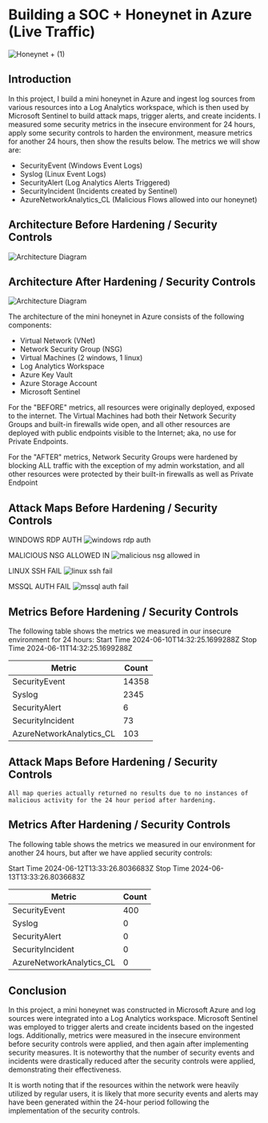 # Building a SOC + Honeynet in Azure (Live Traffic)
![Honeynet + (1)](https://github.com/goddessmoon45/Azure-SOC/assets/144558304/48db73cd-7c47-4aac-a0de-915a34eafbbf)



## Introduction

In this project, I build a mini honeynet in Azure and ingest log sources from various resources into a Log Analytics workspace, which is then used by Microsoft Sentinel to build attack maps, trigger alerts, and create incidents. I measured some security metrics in the insecure environment for 24 hours, apply some security controls to harden the environment, measure metrics for another 24 hours, then show the results below. The metrics we will show are:

- SecurityEvent (Windows Event Logs)
- Syslog (Linux Event Logs)
- SecurityAlert (Log Analytics Alerts Triggered)
- SecurityIncident (Incidents created by Sentinel)
- AzureNetworkAnalytics_CL (Malicious Flows allowed into our honeynet)

## Architecture Before Hardening / Security Controls
![Architecture Diagram](https://i.imgur.com/aBDwnKb.jpg)

## Architecture After Hardening / Security Controls
![Architecture Diagram](https://i.imgur.com/YQNa9Pp.jpg)

The architecture of the mini honeynet in Azure consists of the following components:

- Virtual Network (VNet)
- Network Security Group (NSG)
- Virtual Machines (2 windows, 1 linux)
- Log Analytics Workspace
- Azure Key Vault
- Azure Storage Account
- Microsoft Sentinel

For the "BEFORE" metrics, all resources were originally deployed, exposed to the internet. The Virtual Machines had both their Network Security Groups and built-in firewalls wide open, and all other resources are deployed with public endpoints visible to the Internet; aka, no use for Private Endpoints.

For the "AFTER" metrics, Network Security Groups were hardened by blocking ALL traffic with the exception of my admin workstation, and all other resources were protected by their built-in firewalls as well as Private Endpoint

## Attack Maps Before Hardening / Security Controls
WINDOWS RDP AUTH
![windows rdp auth](https://github.com/goddessmoon45/Azure-SOC/assets/144558304/d6ba9771-b783-4971-823d-74da91e2636a)

MALICIOUS NSG ALLOWED IN
![malicious nsg allowed in](https://github.com/goddessmoon45/Azure-SOC/assets/144558304/aae8aaa5-59b3-4b26-a921-50fa406aaf27)

LINUX SSH FAIL
![linux ssh fail](https://github.com/goddessmoon45/Azure-SOC/assets/144558304/d872d273-bc1c-4618-ae5e-fa7cd0491d72)

MSSQL AUTH FAIL
![mssql auth fail](https://github.com/goddessmoon45/Azure-SOC/assets/144558304/c3d56045-2338-4317-afff-712d2ba352e2)


## Metrics Before Hardening / Security Controls

The following table shows the metrics we measured in our insecure environment for 24 hours:
Start Time	2024-06-10T14:32:25.1699288Z
Stop Time	  2024-06-11T14:32:25.1699288Z

| Metric                   | Count
| ------------------------ | -----
| SecurityEvent            | 14358
| Syslog                   | 2345
| SecurityAlert            | 6
| SecurityIncident         | 73
| AzureNetworkAnalytics_CL | 103
## Attack Maps Before Hardening / Security Controls

```All map queries actually returned no results due to no instances of malicious activity for the 24 hour period after hardening.```

## Metrics After Hardening / Security Controls

The following table shows the metrics we measured in our environment for another 24 hours, but after we have applied security controls:
	
Start Time	2024-06-12T13:33:26.8036683Z
Stop Time   2024-06-13T13:33:26.8036683Z

| Metric                   | Count
| ------------------------ | -----
| SecurityEvent            | 400
| Syslog                   | 0
| SecurityAlert            | 0
| SecurityIncident         | 0
| AzureNetworkAnalytics_CL | 0

## Conclusion

In this project, a mini honeynet was constructed in Microsoft Azure and log sources were integrated into a Log Analytics workspace. Microsoft Sentinel was employed to trigger alerts and create incidents based on the ingested logs. Additionally, metrics were measured in the insecure environment before security controls were applied, and then again after implementing security measures. It is noteworthy that the number of security events and incidents were drastically reduced after the security controls were applied, demonstrating their effectiveness.

It is worth noting that if the resources within the network were heavily utilized by regular users, it is likely that more security events and alerts may have been generated within the 24-hour period following the implementation of the security controls.
